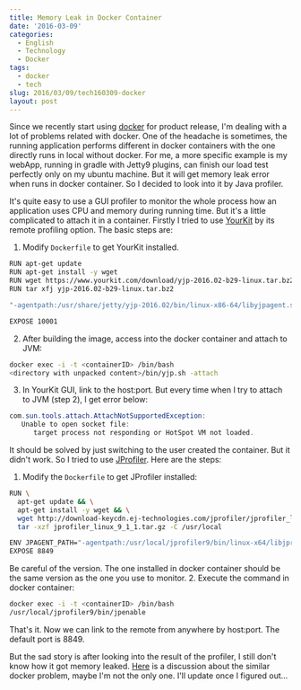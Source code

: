 ```yaml
---
title: Memory Leak in Docker Container
date: '2016-03-09'
categories:
  - English
  - Technology
  - Docker
tags:
  - docker
  - tech
slug: 2016/03/09/tech160309-docker
layout: post
---
```

Since we recently start using [docker](https://docs.docker.com/) for product release, I'm dealing with a lot of problems related with docker. One of the headache is sometimes, the running application performs different in docker containers with the one directly runs in local without docker. For me, a more specific example is my webApp, running in gradle with Jetty9 plugins, can finish our load test perfectly only on my ubuntu machine. But it will get memory leak error when runs in docker container. So I decided to look into it by Java profiler.

It's quite easy to use a GUI profiler to monitor the whole process how an application uses CPU and memory during running time. But it's a little complicated to attach it in a container. Firstly I tried to use [YourKit](https://www.yourkit.com/docs/java/help/remote_profiling.jsp) by its remote profiling option. The basic steps are:
1. Modify `Dockerfile` to get YourKit installed.
``` bash
RUN apt-get update
RUN apt-get install -y wget
RUN wget https://www.yourkit.com/download/yjp-2016.02-b29-linux.tar.bz2
RUN tar xfj yjp-2016.02-b29-linux.tar.bz2

"-agentpath:/usr/share/jetty/yjp-2016.02/bin/linux-x86-64/libyjpagent.so=disablestacktelemetry,disableexceptiontelemetry,delay=10000,sessionname=Jetty", \

EXPOSE 10001
```
2. After building the image, access into the docker container and attach to JVM:
``` bash
docker exec -i -t <containerID> /bin/bash
<directory with unpacked content>/bin/yjp.sh -attach 
```
3. In YourKit GUI, link to the host:port.
But every time when I try to attach to JVM (step 2), I get error below:
``` java
com.sun.tools.attach.AttachNotSupportedException:
   Unable to open socket file:
      target process not responding or HotSpot VM not loaded.
```
It should be solved by just switching to the user created the container. But it didn't work. So I tried to use [JProfiler](https://www.ej-technologies.com/download/jprofiler/files). 
Here are the steps:
1. Modify the `Dockerfile` to get JProfiler installed:
``` bash
RUN \
  apt-get update && \
  apt-get install -y wget && \
  wget http://download-keycdn.ej-technologies.com/jprofiler/jprofiler_linux_9_1_1.tar.gz && \
  tar -xzf jprofiler_linux_9_1_1.tar.gz -C /usr/local

ENV JPAGENT_PATH="-agentpath:/usr/local/jprofiler9/bin/linux-x64/libjprofilerti.so=nowait"
EXPOSE 8849
```
Be careful of the version. The one installed in docker container should be the same version as the one you use to monitor.
2. Execute the command in docker container:
``` bash
docker exec -i -t <containerID> /bin/bash
/usr/local/jprofiler9/bin/jpenable
```
That's it. Now we can link to the remote from anywhere by host:port. The default port is 8849.

But the sad story is after looking into the result of the profiler, I still don't know how it got memory leaked. [Here](https://github.com/docker/docker/issues/15020) is a discussion about the similar docker problem, maybe I'm not the only one.
I'll update once I figured out...